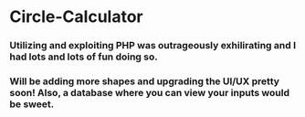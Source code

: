 ﻿# Circle-Calculator
<h3>Utilizing and exploiting PHP was outrageously exhilirating and I had lots and lots of fun doing so.</h3>
<h3>Will be adding more shapes and upgrading the UI/UX pretty soon! Also, a database where you can view your inputs would be sweet.</h3>
